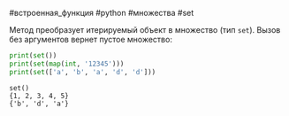 #встроенная_функция #python #множества #set

Метод преобразует итерируемый объект в множество (тип `set`). Вызов без аргументов вернет пустое множество:
```python
print(set())
print(set(map(int, '12345')))
print(set(['a', 'b', 'a', 'd', 'd']))
```
```
set()
{1, 2, 3, 4, 5}
{'b', 'd', 'a'}
```